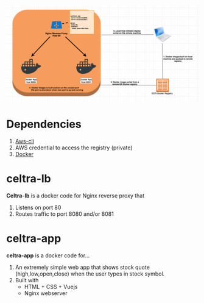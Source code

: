 ![alt text](https://raw.githubusercontent.com/ckimdev/celtra/master/diagram2.jpg)
# Dependencies
1. [Aws-cli](https://aws.amazon.com/cli/)
2. AWS credential to access the registry (private)
3. [Docker](https://www.docker.com/)

# celtra-lb

**Celtra-lb** is a docker code for Nginx reverse proxy that
1. Listens on port 80
2. Routes traffic to port 8080 and/or 8081


# celtra-app
**celtra-app** is a docker code for...
1. An extremely simple web app that shows stock quote (high,low,open,close) when the user types in stock symbol.
2. Built with
   * HTML + CSS + Vuejs
   * Nginx webserver



